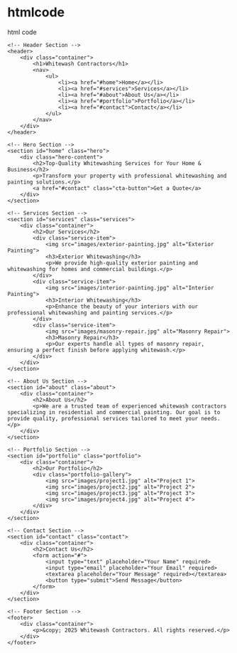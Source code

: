 # htmlcode
html code
<!DOCTYPE html>
<html lang="en">
<head>
    <meta charset="UTF-8">
    <meta name="viewport" content="width=device-width, initial-scale=1.0">
    <meta name="description" content="Whitewash Contractors providing top-quality painting services for residential and commercial buildings.">
    <title>Whitewash Contractors</title>
    <link rel="stylesheet" href="styles.css">
</head>
<body>

    <!-- Header Section -->
    <header>
        <div class="container">
            <h1>Whitewash Contractors</h1>
            <nav>
                <ul>
                    <li><a href="#home">Home</a></li>
                    <li><a href="#services">Services</a></li>
                    <li><a href="#about">About Us</a></li>
                    <li><a href="#portfolio">Portfolio</a></li>
                    <li><a href="#contact">Contact</a></li>
                </ul>
            </nav>
        </div>
    </header>

    <!-- Hero Section -->
    <section id="home" class="hero">
        <div class="hero-content">
            <h2>Top-Quality Whitewashing Services for Your Home & Business</h2>
            <p>Transform your property with professional whitewashing and painting solutions.</p>
            <a href="#contact" class="cta-button">Get a Quote</a>
        </div>
    </section>

    <!-- Services Section -->
    <section id="services" class="services">
        <div class="container">
            <h2>Our Services</h2>
            <div class="service-item">
                <img src="images/exterior-painting.jpg" alt="Exterior Painting">
                <h3>Exterior Whitewashing</h3>
                <p>We provide high-quality exterior painting and whitewashing for homes and commercial buildings.</p>
            </div>
            <div class="service-item">
                <img src="images/interior-painting.jpg" alt="Interior Painting">
                <h3>Interior Whitewashing</h3>
                <p>Enhance the beauty of your interiors with our professional whitewashing and painting services.</p>
            </div>
            <div class="service-item">
                <img src="images/masonry-repair.jpg" alt="Masonry Repair">
                <h3>Masonry Repair</h3>
                <p>Our experts handle all types of masonry repair, ensuring a perfect finish before applying whitewash.</p>
            </div>
        </div>
    </section>

    <!-- About Us Section -->
    <section id="about" class="about">
        <div class="container">
            <h2>About Us</h2>
            <p>We are a trusted team of experienced whitewash contractors specializing in residential and commercial painting. Our goal is to provide quality, professional services tailored to meet your needs.</p>
        </div>
    </section>

    <!-- Portfolio Section -->
    <section id="portfolio" class="portfolio">
        <div class="container">
            <h2>Our Portfolio</h2>
            <div class="portfolio-gallery">
                <img src="images/project1.jpg" alt="Project 1">
                <img src="images/project2.jpg" alt="Project 2">
                <img src="images/project3.jpg" alt="Project 3">
                <img src="images/project4.jpg" alt="Project 4">
            </div>
        </div>
    </section>

    <!-- Contact Section -->
    <section id="contact" class="contact">
        <div class="container">
            <h2>Contact Us</h2>
            <form action="#">
                <input type="text" placeholder="Your Name" required>
                <input type="email" placeholder="Your Email" required>
                <textarea placeholder="Your Message" required></textarea>
                <button type="submit">Send Message</button>
            </form>
        </div>
    </section>

    <!-- Footer Section -->
    <footer>
        <div class="container">
            <p>&copy; 2025 Whitewash Contractors. All rights reserved.</p>
        </div>
    </footer>

</body>
</html>
